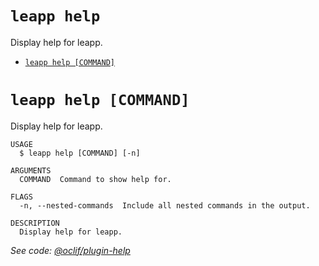 `leapp help`
============

Display help for leapp.

* [`leapp help [COMMAND]`](#leapp-help-command)

# `leapp help [COMMAND]`

Display help for leapp.

```console
USAGE
  $ leapp help [COMMAND] [-n]

ARGUMENTS
  COMMAND  Command to show help for.

FLAGS
  -n, --nested-commands  Include all nested commands in the output.

DESCRIPTION
  Display help for leapp.
```

_See code: [@oclif/plugin-help](https://github.com/oclif/plugin-help/blob/v5.1.12/src/commands/help.ts)_
